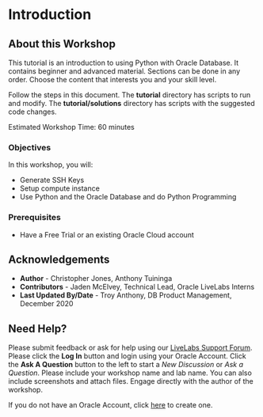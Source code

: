 # Introduction

## About this Workshop

This tutorial is an introduction to using Python with Oracle Database. It contains beginner and advanced material. Sections can be done in any order. Choose the content that interests you and your skill level.

Follow the steps in this document. The **tutorial** directory has scripts to run and modify. The **tutorial/solutions** directory has scripts with the suggested code changes.

Estimated Workshop Time: 60 minutes

### Objectives

In this workshop, you will:

- Generate SSH Keys
- Setup compute instance
- Use Python and the Oracle Database and do Python Programming

### Prerequisites

- Have a Free Trial or an existing Oracle Cloud account

## Acknowledgements

* **Author** - Christopher Jones, Anthony Tuininga
* **Contributors** - Jaden McElvey, Technical Lead, Oracle LiveLabs Interns
* **Last Updated By/Date** - Troy Anthony, DB Product Management, December 2020

## Need Help?
Please submit feedback or ask for help using our [LiveLabs Support Forum](https://community.oracle.com/tech/developers/categories/livelabsdiscussions). Please click the **Log In** button and login using your Oracle Account. Click the **Ask A Question** button to the left to start a *New Discussion* or *Ask a Question*.  Please include your workshop name and lab name.  You can also include screenshots and attach files.  Engage directly with the author of the workshop.

If you do not have an Oracle Account, click [here](https://profile.oracle.com/myprofile/account/create-account.jspx) to create one.
